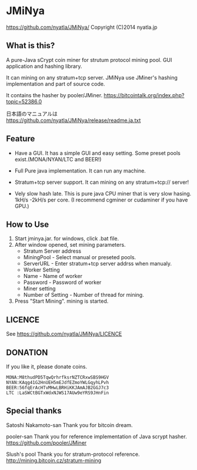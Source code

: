 JMiNya
=========
https://github.com/nyatla/JMiNya/
Copyright (C)2014 nyatla.jp




 What is this?
----------------------------------------------------------------------
A pure-Java sCrypt coin miner for strutum protocol mining pool.
GUI application and hashing library.

It can  mining on any stratum+tcp server.
JMiNya use JMiner's hashing implementation and part of source code.

It contains the hasher by pooler/JMiner.
https://bitcointalk.org/index.php?topic=52386.0


日本語のマニュアルは
https://github.com/nyatla/JMiNya/release/readme.ja.txt

 Feature
----------------------------------------------------------------------

 - Have a GUI.
It has a simple GUI and easy setting.
Some preset pools exist.(MONA/NYAN/LTC and BEER!)

 - Full Pure java implementation.
It can run any machine.

 - Stratum+tcp server support.
It can mining on any stratum+tcp:// server!
  
 - Vely slow hash late.
This is pure java CPU miner that is very slow hasing.
1kH/s -2kH/s per core.
(I recommend cgminer or cudaminer if you have GPU.)

How to Use
----------------------------------------------------------------------

1. Start jminya.jar. for windows, click .bat file.
2. After window opened, set mining parameters.
    - Stratum Server address
     - MiningPool - Select manual or preseted pools.
     - ServerURL  - Enter stratum+tcp server addrss when manualy.
    - Worker Setting
     - Name     - Name of worker
     - Password - Password of worker
    - Miner setting
     - Number of Setting - Number of thread for mining.
3. Press "Start Mining". mining is started.


LICENCE
----------------------------------------------------------------------
  See https://github.com/nyatla/JMiNya/LICENCE


DONATION
----------------------------------------------------------------------
If you like it, please donate coins.

    MONA:M8thudPD5TqwQrhrfksrNZTCRxwSBS9HGV
    NYAN:KAqg41G2HnUEH5mEJdfEZmoYWLGqyhLPvh
    BEER:56fqErAcHTvMHwLBRHiKKJAmAJB2GGJ7c3
    LTC :LaSWCtBGTxWdxNJWS17AUw9eYRS9JHnFin


Special thanks
----------------------------------------------------------------------

  Satoshi Nakamoto-san
    Thank you for bitcoin dream.

  pooler-san
    Thank you for reference implementation of Java scrypt hasher.
    https://github.com/pooler/JMiner

  Slush's pool
    Thank you for stratum-protocol reference.
    http://mining.bitcoin.cz/stratum-mining
